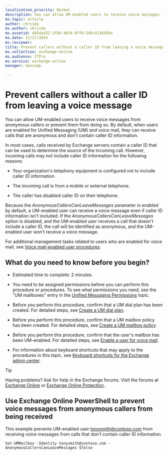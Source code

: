 ```yaml
---
localization_priority: Normal
description: You can allow UM-enabled users to receive voice messages from anonymous callers or prevent them from doing so. By default, when users are enabled for Unified Messaging (UM) and voice mail, they can receive calls that are anonymous and don't contain caller ID information.
ms.topic: article
author: chrisda
ms.author: chrisda
ms.assetid: dd5dad32-2f69-4bf4-8ff0-545c413d395a
ms.date: 11/17/2014
ms.reviewer: 
title: Prevent callers without a caller ID from leaving a voice message
ms.collection: exchange-online
ms.audience: ITPro
ms.service: exchange-online
manager: dansimp

---
```


# Prevent callers without a caller ID from leaving a voice message

You can allow UM-enabled users to receive voice messages from anonymous callers or prevent them from doing so. By default, when users are enabled for Unified Messaging (UM) and voice mail, they can receive calls that are anonymous and don't contain caller ID information.

In most cases, calls received by Exchange servers contain a caller ID that can be used to determine the source of the incoming call. However, incoming calls may not include caller ID information for the following reasons:

- Your organization's telephony equipment is configured not to include caller ID information.

- The incoming call is from a mobile or external telephone.

- The caller has disabled caller ID on their telephone.

Because the _AnonymousCallersCanLeaveMessages_ parameter is enabled by default, a UM-enabled user can receive a voice message even if caller ID information isn't included. If the _AnonymousCallersCanLeaveMessages_ option is disabled, and the UM-enabled user receives a call that doesn't include a caller ID, the call will be identified as anonymous, and the UM-enabled user won't receive a voice message.

For additional management tasks related to users who are enabled for voice mail, see [Voice mail-enabled user procedures](voice-mail-enabled-user-procedures.md).

## What do you need to know before you begin?

- Estimated time to complete: 2 minutes.

- You need to be assigned permissions before you can perform this procedure or procedures. To see what permissions you need, see the "UM mailboxes" entry in the [Unified Messaging Permissions](https://technet.microsoft.com/library/d326c3bc-8f33-434a-bf02-a83cc26a5498.aspx) topic.

- Before you perform this procedure, confirm that a UM dial plan has been created. For detailed steps, see [Create a UM dial plan](../../voice-mail-unified-messaging/connect-voice-mail-system/create-um-dial-plan.md).

- Before you perform this procedure, confirm that a UM mailbox policy has been created. For detailed steps, see [Create a UM mailbox policy](create-um-mailbox-policy.md).

- Before you perform this procedure, confirm that the user's mailbox has been UM-enabled. For detailed steps, see [Enable a user for voice mail](enable-a-user-for-voice-mail.md).

- For information about keyboard shortcuts that may apply to the procedures in this topic, see [Keyboard shortcuts for the Exchange admin center](../../accessibility/keyboard-shortcuts-in-admin-center.md).

> [!TIP]
> Having problems? Ask for help in the Exchange forums. Visit the forums at [Exchange Online](https://go.microsoft.com/fwlink/p/?linkId=267542) or [Exchange Online Protection](https://go.microsoft.com/fwlink/p/?linkId=285351)..

## Use Exchange Online PowerShell to prevent voice messages from anonymous callers from being received

This example prevents UM-enabled user tonysmith@contoso.com from receiving voice messages from calls that don't contain caller ID information.

```
Set-UMMailbox -Identity tonysmith@contoso.com -AnonymousCallersCanLeaveMessages $false
```



